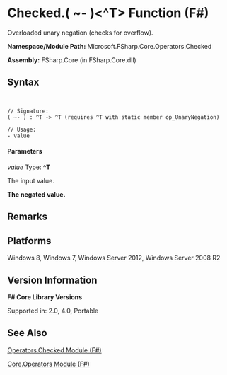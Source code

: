 # Checked.( ~- )<^T> Function (F#)

Overloaded unary negation (checks for overflow).

**Namespace/Module Path:** Microsoft.FSharp.Core.Operators.Checked

**Assembly:** FSharp.Core (in FSharp.Core.dll)


## Syntax


```


// Signature:
( ~- ) : ^T -> ^T (requires ^T with static member op_UnaryNegation)

// Usage:
- value

```



#### Parameters
*value*
Type: **^T**


The input value.



**The negated value.**
## Remarks

## Platforms
Windows 8, Windows 7, Windows Server 2012, Windows Server 2008 R2


## Version Information
**F# Core Library Versions**

Supported in: 2.0, 4.0, Portable




## See Also
[Operators.Checked Module &#40;F&#35;&#41;](Operators.Checked-Module-%28FSharp%29.md)

[Core.Operators Module &#40;F&#35;&#41;](Core.Operators-Module-%28FSharp%29.md)

